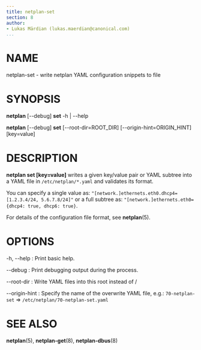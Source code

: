 ```yaml
---
title: netplan-set
section: 8
author:
- Lukas Märdian (lukas.maerdian@canonical.com)
...
```


# NAME

netplan-set - write netplan YAML configuration snippets to file

# SYNOPSIS

  **netplan** [--debug] **set** -h | --help

  **netplan** [--debug] **set** [--root-dir=ROOT_DIR] [--origin-hint=ORIGIN_HINT] [key=value]

# DESCRIPTION

**netplan set [key=value]** writes a given key/value pair or YAML subtree into a YAML file in ``/etc/netplan/*.yaml`` and validates its format.

You can specify a single value as: ``"[network.]ethernets.eth0.dhcp4=[1.2.3.4/24, 5.6.7.8/24]"`` or a full subtree as: ``"[network.]ethernets.eth0={dhcp4: true, dhcp6: true}``.

For details of the configuration file format, see **netplan**(5).

# OPTIONS

  -h, --help
:    Print basic help.

  --debug
:    Print debugging output during the process.

  --root-dir
:    Write YAML files into this root instead of /

  --origin-hint
:    Specify the name of the overwrite YAML file, e.g.: ``70-netplan-set`` => ``/etc/netplan/70-netplan-set.yaml``

# SEE ALSO

  **netplan**(5), **netplan-get**(8), **netplan-dbus**(8)
